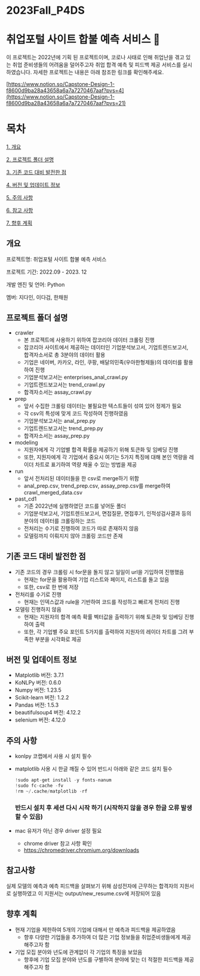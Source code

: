 # 2023Fall_P4DS
# 취업포털 사이트 합불 예측 서비스 🐚

이 프로젝트는 2022년에 기획 된 프로젝트이며, 코로나 사태로 인해 취업난을 겪고 있는 취업 준비생들의 어려움을 덜어주고자 취업 합격 예측 및 피드백 제공 서비스를 실시하였습니다.
자세한 프로젝트는 내용은 아래 참조한 링크를 확인해주세요.

[https://www.notion.so/Capstone-Design-1-f8600d9ba28a43658a6a7a7270467aaf?pvs=4](https://www.notion.so/Capstone-Design-1-f8600d9ba28a43658a6a7a7270467aaf?pvs=21)



# 목차
[1. 개요](#개요)

[2. 프로젝트 폴더 설명](#프로젝트-폴더-설명)

[3. 기존 코드 대비 발전한 점](#기존-코드-대비-발전한-점)

[4. 버전 및 업데이트 정보](#버전-및-업데이트-정보)

[5. 주의 사항](#주의-사항)

[6. 참고 사항](#참고-사항)

[7. 향후 계획](#향후-계획)




## 개요


프로젝트명: 취업포털 사이트 합불 예측 서비스

프로젝트 기간: 2022.09 - 2023. 12

개발 엔진 및 언어: Python 

멤버: 지다인, 이다검, 한채원




## 프로젝트 폴더 설명


- crawler
    - 본 프로젝트에 사용하기 위하여 잡코리아 데이터 크롤링 진행
    - 잡코리아 사이트에서 제공하는 데이터인 기업분석보고서, 기업트렌드보고서, 합격자소서로 총 3분야의 데이터 활용
    - 기업은 네이버, 카카오, 라인, 쿠팡, 배달의민족(우아한형제들)의 데이터를 활용하여 진행
    - 기업분석보고서는 enterprises_anal_crawl.py
    - 기업트렌드보고서는 trend_crawl.py
    - 합격자소서는 assay_crawl.py
- prep
    - 앞서 수집한 크롤링 데이터는 불필요한 텍스트들이 섞여 있어 정제가 필요
    - 각 csv의 특성에 맞게 코드 작성하여 진행하였음
    - 기업분석보고서는 anal_prep.py
    - 기업트렌드보고서는 trend_prep.py
    - 합격자소서는 assay_prep.py
- modeling
    - 지원자에게 각 기업별 합격 확률을 제공하기 위해 토큰화 및 임베딩 진행
    - 또한, 지원자에게 각 기업에서 중요시 여기는 5가지 특징에 대해 본인 역량을 레이더 차트로 표기하여 역량 채울 수 있는 방법을 제공
- run
    - 앞서 전처리된 데이터들을 한 csv로 merge하기 위함
    - anal_prep.csv, trend_prep.csv, assay_prep.csv를 merge하여 crawl_merged_data.csv
- past_cd1
    - 기존 2022년에 실행하였던 코드를 넣어둔 폴더
    - 기업분석보고서, 기업트렌드보고서, 면접질문, 면접후기, 인적성검사결과 등의 분야의 데이터를 크롤링하는 코드
    - 전처리는 수기로 진행하여 코드가 따로 존재하지 않음
    - 모델링까지 이뤄지지 않아 크롤링 코드만 존재




## 기존 코드 대비 발전한 점

- 기존 코드의 경우 크롤링 시 for문을 돌지 않고 일일이 url을 기입하여 진행했음
    - 현재는 for문을 활용하여 기업 리스트와 페이지, 리스트를 돌고 있음
    - 또한, csv로 한 번에 저장
- 전처리를 수기로 진행
    - 현재는 인덱스값과 rule을 기반하여 코드를 작성하고 빠르게 전처리 진행
- 모델링 진행하지 않음
    - 현재는 지원자의 합격 예측 확률 벡터값을 출력하기 위해 토큰화 및 임베딩 진행하여 출력
    - 또한, 각 기업별 주요 포인트 5가지를 출력하여 지원자의 레이더 차트를 그려 부족한 부분을 시각화로 제공




## 버전 및 업데이트 정보

- Matplotlib 버전: 3.7.1
- KoNLPy 버전: 0.6.0
- Numpy 버전: 1.23.5
- Scikit-learn 버전: 1.2.2
- Pandas 버전: 1.5.3
- beautifulsoup4 버전: 4.12.2
- selenium 버전: 4.12.0




## 주의 사항

- konlpy 코랩에서 사용 시 설치 필수
- matplotlib 사용 시 한글 깨질 수 있어 반드시 아래와 같은 코드 설치 필수
    
    ```python
    !sudo apt-get install -y fonts-nanum
    !sudo fc-cache -fv
    !rm ~/.cache/matplotlib -rf
    ```
    
    ### **반드시 설치 후 세션 다시 시작 하기 (시작하지 않을 경우 한글 오류 발생할 수 있음)**
    
- mac 유저가 아닌 경우 driver 설정 필요
    - chrome driver 참고 사항 확인
    - https://chromedriver.chromium.org/downloads




## 참고사항


실제 모델의 예측과 예측 피드백을 살펴보기 위해 삼성전자에 근무하는 합격자의 지원서로 실행하였고 이 지원서는 output/new_resume.csv에 저장되어 있음




## 향후 계획


- 현재 기업을 제한하여 5개의 기업에 대해서 만 예측과 피드백을 제공하였음
    - 향후 다양한 기업들을 추가하여 더 많은 기업 정보들을 취업준비생들에게 제공해주고자 함
- 기업 모집 분야와 년도에 관계없이 각 기업의 특징을 보았음
    - 향후에 기업 모집 분야와 년도를 구별하여 분야에 맞는 더 적절한 피드백을 제공해주고자 함




